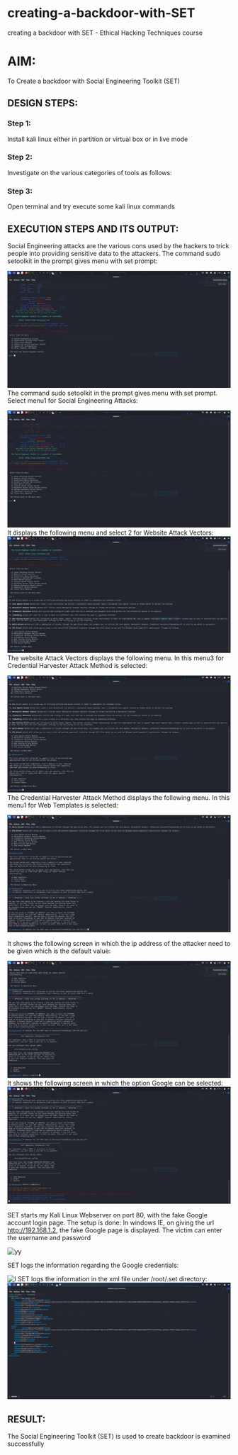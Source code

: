 # creating-a-backdoor-with-SET
creating a backdoor with SET - Ethical Hacking Techniques course

# AIM:
To Create a backdoor with Social Engineering Toolkit (SET)

## DESIGN STEPS:

### Step 1:

Install kali linux either in partition or virtual box or in live mode


### Step 2:

Investigate on the various categories of tools as follows:

### Step 3:

Open terminal and try execute some kali linux commands

## EXECUTION STEPS AND ITS OUTPUT:
Social Engineering attacks are the various cons used by the hackers to trick people into providing sensitive data to the attackers. 
The command sudo setoolkit in the prompt gives menu with set prompt:

![img](Screenshot_2023-05-29_03_56_17.png)
The command sudo setoolkit in the prompt gives menu with set prompt. Select menu1 for Social Engineering Attacks:

![img](Screenshot_2023-05-29_03_56_37.png)
It displays the following menu and select 2 for Website Attack Vectors:
![img](Screenshot_2023-05-29_03_56_47.png)
The website Attack Vectors displays the following menu. In this menu3 for Credential Harvester Attack Method is selected:

![img](Screenshot_2023-05-29_03_57_44.png)
The Credential Harvester Attack Method displays the following menu. In this menu1 for Web Templates is selected:

![img]( Screenshot_2023-05-29_03_57_57.png)

It shows the following screen in which the ip address of the attacker need to be given which is the default value:


![img]( Screenshot_2023-05-29_03_58_05.png)
It shows the following screen in which the option Google can be selected:
![img]( Screenshot_2023-05-29_04_02_27.png)

SET starts my Kali Linux Webserver on port 80, with the fake Google account login page. The setup is done:
In windows IE, on giving the url http://192.168.1.2, the fake Google page is displayed. The victim can enter the username and password

![yy](https://github.com/praveenst13/creating-a-backdoor-with-SET/assets/118787793/2134f46c-b6de-4abb-9ddf-94885869c278)


SET logs the information regarding the Google credentials:

![l](https://github.com/praveenst13/creating-a-backdoor-with-SET/assets/118787793/569bac5b-8b6b-4f99-b679-bdf6e3878475)
SET logs the information in the xml file under /root/.set directory:
![img](Screenshot_2023-06-02_05_43_03.png)







## RESULT:
The Social Engineering Toolkit (SET) is used to create backdoor is  examined successfully
